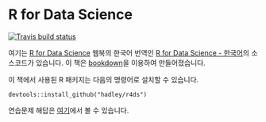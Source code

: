 # R for Data Science
[![Travis build status](https://travis-ci.org/hadley/r4ds.svg?branch=master)](https://travis-ci.org/hadley/r4ds)

여기는 [R for Data Science](http://r4ds.had.co.nz) 웹북의 한국어 번역인 [R for Data Science - 한국어](http://pages.oss.navercorp.com/sulgik/r4ds/book)의 소스코드가 있습니다.
이 책은 [bookdown](https://github.com/rstudio/bookdown)을 이용하여 만들어졌습니다.

이 책에서 사용된 R 패키지는 다음의 명령어로 설치할 수 있습니다.

```{r}
devtools::install_github("hadley/r4ds")
```
연습문제 해답은 [여기](https://jrnold.github.io/r4ds-exercise-solutions/)에서 볼 수 있습니다.
